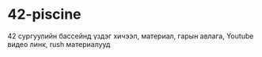 # 42-piscine
42 сургуулийн бассейнд үздэг хичээл, материал, гарын авлага, Youtube видео линк, rush материалууд
